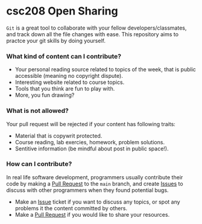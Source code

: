 # csc208 Open Sharing

`Git` is a great tool to collaborate with your fellow developers/classmates, and track down all the file changes with ease. This repository aims to practce your git skills by doing yourself. 


### What kind of content can I contribute?

- Your personal reading source related to topics of the week, that is public accessible (meaning no copyright dispute).
- Interesting website related to course topics.
- Tools that you think are fun to play with.
- More, you fun drawing?

### What is not allowed?
Your pull request will be rejected if your content has following traits:

- Material that is copywrit protected.
- Course reading, lab exercies, homework, problem solutions.
- Sentitive information (be mindful about post in public space!).

### How can I contribute?
In real life software development, programmers usually contribute their code by making a [Pull Request](https://docs.github.com/en/pull-requests/collaborating-with-pull-requests/proposing-changes-to-your-work-with-pull-requests/creating-a-pull-request) to the `main` branch, and create [Issues](https://docs.github.com/en/issues/tracking-your-work-with-issues/creating-an-issue) to discuss with other programmers when they found potential bugs.

- Make an [Issue](https://github.com/grinnell-cs/csc208-open-share/issues) ticket if you want to discuss any topics, or spot any problems it the content committed by others.
- Make a [Pull Request](https://github.com/grinnell-cs/csc208-open-share/pulls) if you would like to share your resources.



